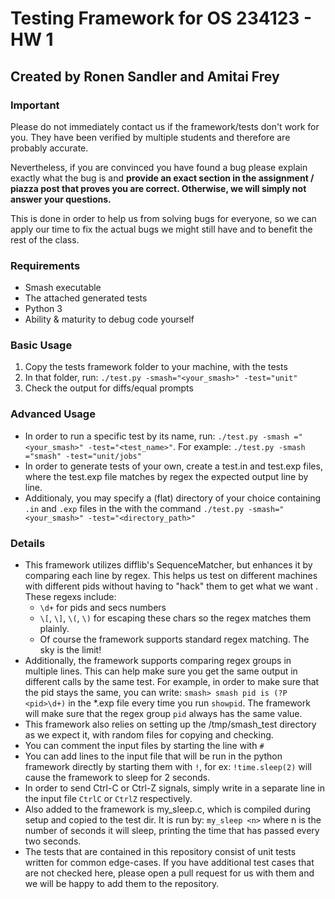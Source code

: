 # Testing Framework for OS 234123 - HW 1
## Created by Ronen Sandler and Amitai Frey

### Important

Please do not immediately contact us if the framework/tests don't work for
 you. They have been verified by multiple students and therefore are
  probably accurate.
  
Nevertheless, if you are convinced you have found a bug please explain
 exactly what the bug is and **provide an exact section in the
  assignment / piazza post that proves you are correct. Otherwise, we
   will simply not answer your questions.** 
   
This is done in order to help us from solving bugs for everyone, so
 we can apply our time to fix the actual bugs we might still have and to
  benefit the rest of the class.

### Requirements
* Smash executable
* The attached generated tests
* Python 3
* Ability & maturity to debug code yourself

### Basic Usage
1. Copy the tests framework folder to your machine, with the tests
2. In that folder, run: `./test.py -smash="<your_smash>" -test="unit"`
3. Check the output for diffs/equal prompts

### Advanced Usage
* In order to run a specific test by its name, run: `./test.py -smash
="<your_smash>" -test="<test_name>"`. For example: `./test.py -smash
="smash" -test="unit/jobs"`
* In order to generate tests of your own, create a test.in and test.exp
 files, where the test.exp file matches by regex the expected output
    line by line.
* Additionaly, you may specify a (flat) directory of your choice containing `.in` and `.exp` files in the with the command `./test.py -smash="<your_smash>" -test="<directory_path>"`


  
### Details

* This framework utilizes difflib's SequenceMatcher, but enhances it by
 comparing each line by regex. This helps us test on different machines
  with different pids without having to "hack" them to get what we want
  . These regexs include:
  * `\d+` for pids and secs numbers
  * `\[`, `\]`, `\(`, `\)` for escaping these chars so the regex matches
   them plainly.
  * Of course the framework supports standard regex matching. The sky is
   the limit! 
* Additionally, the framework supports comparing regex groups in
 multiple lines. This can help make sure you get the same output in
  different calls by the same test. For example, in order to make sure
   that the pid stays the same, you can write: `smash> smash pid is (?P
   <pid>\d+)` in the *.exp file every time you run `showpid`. The
    framework will make sure that the regex group `pid` always has the
     same value.  
* This framework also relies on setting up the /tmp/smash_test directory 
 as we expect it, with random files for copying and checking.
* You can comment the input files by starting the line with `#`
* You can add lines to the input file that will be run in the python
 framework directly by starting them with `!`, for ex: `!time.sleep(2)` will cause the framework to sleep for 2 seconds.
* In order to send Ctrl-C or Ctrl-Z signals, simply write in a separate
 line in the input file `CtrlC` or `CtrlZ` respectively.
* Also added to the framework is my_sleep.c, which is compiled during
 setup and copied to the test dir. It is run by: `my_sleep <n>` where n
  is the number of seconds it will sleep, printing the time that has
   passed every two seconds. 
* The tests that are contained in this repository consist of unit
 tests written for common edge-cases. If you have additional test cases that are not checked here, please open a
  pull request for us with them and we will be happy to add them to the
   repository.

